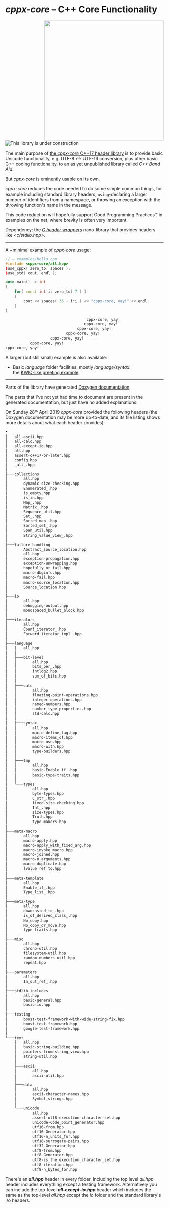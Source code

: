 # *cppx-core* – C++ Core Functionality

<img align="right" width="380" style="padding-left: 1em" src="images/folder-dependencies.png">

![This library is under construction](images/under-construction.25-pct.png)

The main purpose of [the *cppx-core* C++17 header library](https://github.com/alf-p-steinbach/cppx-core) is to provide basic Unicode functionality, e.g. UTF-8 ↔ UTF-16 conversion, plus other basic C++ coding functionality, to an as yet unpublished library called *C++ Band Aid*.

But *cppx-core* is eminently usable on its own.

*cppx-core* reduces the code needed to do some simple common things, for example including standard library headers, `using`-declaring a larger number of identifiers from a namespace, or throwing an exception with the throwing function's name in the message.

This code reduction will hopefully support Good Programming Practices&trade; in examples on the net, where brevity is often very important.

Dependency: the [*C header wrappers*](https://github.com/alf-p-steinbach/C-header-wrappers) nano-library that provides headers like *\<c/stdlib.hpp\>*.

---

A ~minimal example of *cppx-core* usage:

~~~cpp
// → examples/hello.cpp
#include <cppx-core/all.hpp>
$use_cppx( zero_to, spaces );
$use_std( cout, endl );

auto main() -> int
{
    for( const int i: zero_to( 7 ) )
    {
        cout << spaces( 36 - i*i ) << "cppx-core, yay!" << endl;
    }
}
~~~

~~~txt
                                    cppx-core, yay!
                                   cppx-core, yay!
                                cppx-core, yay!
                           cppx-core, yay!
                    cppx-core, yay!
           cppx-core, yay!
cppx-core, yay!
~~~

A larger (but still small) example is also available:
 
 * Basic *language* folder facilities, mostly *language/syntax*:  
  the [KWIC-like greeting example](example-kwic.md).


<div></div>

---

Parts of the library have generated [Doxygen documentation](https://alf-p-steinbach.github.io/cppx-core-DOxygen-generated-documentation/files.html).

The parts that I've not yet had time to document are present in the generated documentation, but just have no added explanations.

On Sunday 28ᵗʰ April 2019 *cppx-core* provided the following headers (the Doxygen documentation may be more up-to-date, and its file listing shows more details about what each header provides):

~~~ txt
•
│   all-ascii.hpp
│   all-calc.hpp
│   all-except-io.hpp
│   all.hpp
│   assert-c++17-or-later.hpp
│   config.hpp
│   _all_.hpp
│
├───collections
│       all.hpp
│       dynamic-size-checking.hpp
│       Enumerated_.hpp
│       is_empty.hpp
│       is_in.hpp
│       Map_.hpp
│       Matrix_.hpp
│       Sequence_util.hpp
│       Set_.hpp
│       Sorted_map_.hpp
│       Sorted_set_.hpp
│       Span_util.hpp
│       String_value_view_.hpp
│
├───failure-handling
│       Abstract_source_location.hpp
│       all.hpp
│       exception-propagation.hpp
│       exception-unwrapping.hpp
│       hopefully_or_fail.hpp
│       macro-dbginfo.hpp
│       macro-fail.hpp
│       macro-source_location.hpp
│       Source_location.hpp
│
├───io
│       all.hpp
│       debugging-output.hpp
│       monospaced_bullet_block.hpp
│
├───iterators
│       all.hpp
│       Count_iterator_.hpp
│       Forward_iterator_impl_.hpp
│
├───language
│   │   all.hpp
│   │
│   ├───bit-level
│   │       all.hpp
│   │       bits_per_.hpp
│   │       intlog2.hpp
│   │       sum_of_bits.hpp
│   │
│   ├───calc
│   │       all.hpp
│   │       floating-point-operations.hpp
│   │       integer-operations.hpp
│   │       named-numbers.hpp
│   │       number-type-properties.hpp
│   │       std-calc.hpp
│   │
│   ├───syntax
│   │       all.hpp
│   │       macro-define_tag.hpp
│   │       macro-items_of.hpp
│   │       macro-use.hpp
│   │       macro-with.hpp
│   │       type-builders.hpp
│   │
│   ├───tmp
│   │       all.hpp
│   │       basic-Enable_if_.hpp
│   │       basic-type-traits.hpp
│   │
│   └───types
│           all.hpp
│           byte-types.hpp
│           C_str_.hpp
│           fixed-size-checking.hpp
│           Int_.hpp
│           size-types.hpp
│           Truth.hpp
│           type-makers.hpp
│
├───meta-macro
│       all.hpp
│       macro-apply.hpp
│       macro-apply_with_fixed_arg.hpp
│       macro-invoke_macro.hpp
│       macro-joined.hpp
│       macro-n_arguments.hpp
│       macro-duplicate.hpp
│       lvalue_ref_to.hpp
│
├───meta-template
│       all.hpp
│       Enable_if_.hpp
│       Type_list_.hpp
│
├───meta-type
│       all.hpp
│       downcasted_to_.hpp
│       is_of_derived_class_.hpp
│       No_copy.hpp
│       No_copy_or_move.hpp
│       type-traits.hpp
│
├───misc
│       all.hpp
│       chrono-util.hpp
│       filesystem-util.hpp
│       random-numbers-util.hpp
│       repeat.hpp
│
├───parameters
│       all.hpp
│       In_out_ref_.hpp
│
├───stdlib-includes
│       all.hpp
│       basic-general.hpp
│       basic-io.hpp
│
├───testing
│       boost-test-framework-with-wide-string-fix.hpp
│       boost-test-framework.hpp
│       google-test-framework.hpp
│
└───text
    │   all.hpp
    │   basic-string-building.hpp
    │   pointers-from-string_view.hpp
    │   string-util.hpp
    │
    ├───ascii
    │       all.hpp
    │       ascii-util.hpp
    │
    ├───data
    │       all.hpp
    │       ascii-character-names.hpp
    │       Symbol_strings.hpp
    │
    └───unicode
            all.hpp
            assert-utf8-execution-character-set.hpp
            unicode-Code_point_generator.hpp
            utf16-from.hpp
            utf16-Generator.hpp
            utf16-n_units_for.hpp
            utf16-surrogate-pairs.hpp
            utf32-Generator.hpp
            utf8-from.hpp
            utf8-Generator.hpp
            utf8-is_the_execution_character_set.hpp
            utf8-iteration.hpp
            utf8-n_bytes_for.hpp
~~~

There's an ***all.hpp*** header in every folder. Including the top level <i>all.hpp</i> header includes everything except a testing framework. Alternatively you can include the top-level ***all-except-io.hpp*** header which includes the same as the top-level *all.hpp* except the *io* folder and the standard library's i/o headers.
